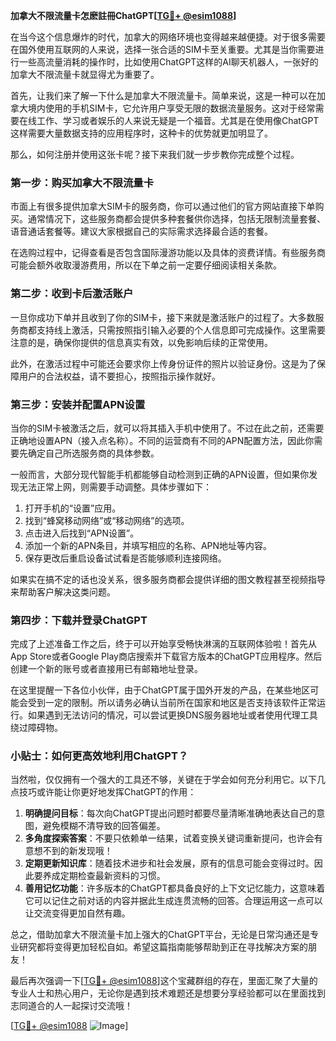 **加拿大不限流量卡怎麽註冊ChatGPT[[TG💪+ @esim1088](https://t.me/s/esim1088)]**

在当今这个信息爆炸的时代，加拿大的网络环境也变得越来越便捷。对于很多需要在国外使用互联网的人来说，选择一张合适的SIM卡至关重要。尤其是当你需要进行一些高流量消耗的操作时，比如使用ChatGPT这样的AI聊天机器人，一张好的加拿大不限流量卡就显得尤为重要了。

首先，让我们来了解一下什么是加拿大不限流量卡。简单来说，这是一种可以在加拿大境内使用的手机SIM卡，它允许用户享受无限的数据流量服务。这对于经常需要在线工作、学习或者娱乐的人来说无疑是一个福音。尤其是在使用像ChatGPT这样需要大量数据支持的应用程序时，这种卡的优势就更加明显了。

那么，如何注册并使用这张卡呢？接下来我们就一步步教你完成整个过程。

### 第一步：购买加拿大不限流量卡

市面上有很多提供加拿大SIM卡的服务商，你可以通过他们的官方网站直接下单购买。通常情况下，这些服务商都会提供多种套餐供你选择，包括无限制流量套餐、语音通话套餐等。建议大家根据自己的实际需求选择最合适的套餐。

在选购过程中，记得查看是否包含国际漫游功能以及具体的资费详情。有些服务商可能会额外收取漫游费用，所以在下单之前一定要仔细阅读相关条款。

### 第二步：收到卡后激活账户

一旦你成功下单并且收到了你的SIM卡，接下来就是激活账户的过程了。大多数服务商都支持线上激活，只需按照指引输入必要的个人信息即可完成操作。这里需要注意的是，确保你提供的信息真实有效，以免影响后续的正常使用。

此外，在激活过程中可能还会要求你上传身份证件的照片以验证身份。这是为了保障用户的合法权益，请不要担心，按照指示操作就好。

### 第三步：安装并配置APN设置

当你的SIM卡被激活之后，就可以将其插入手机中使用了。不过在此之前，还需要正确地设置APN（接入点名称）。不同的运营商有不同的APN配置方法，因此你需要先确定自己所选服务商的具体参数。

一般而言，大部分现代智能手机都能够自动检测到正确的APN设置，但如果你发现无法正常上网，则需要手动调整。具体步骤如下：

1. 打开手机的“设置”应用。
2. 找到“蜂窝移动网络”或“移动网络”的选项。
3. 点击进入后找到“APN设置”。
4. 添加一个新的APN条目，并填写相应的名称、APN地址等内容。
5. 保存更改后重启设备试试看是否能够顺利连接网络。

如果实在搞不定的话也没关系，很多服务商都会提供详细的图文教程甚至视频指导来帮助客户解决这类问题。

### 第四步：下载并登录ChatGPT

完成了上述准备工作之后，终于可以开始享受畅快淋漓的互联网体验啦！首先从App Store或者Google Play商店搜索并下载官方版本的ChatGPT应用程序。然后创建一个新的账号或者直接用已有邮箱地址登录。

在这里提醒一下各位小伙伴，由于ChatGPT属于国外开发的产品，在某些地区可能会受到一定的限制。所以请务必确认当前所在国家和地区是否支持该软件正常运行。如果遇到无法访问的情况，可以尝试更换DNS服务器地址或者使用代理工具绕过障碍物。

### 小贴士：如何更高效地利用ChatGPT？

当然啦，仅仅拥有一个强大的工具还不够，关键在于学会如何充分利用它。以下几点技巧或许能让你更好地发挥ChatGPT的作用：

1. **明确提问目标**：每次向ChatGPT提出问题时都要尽量清晰准确地表达自己的意图，避免模糊不清导致的回答偏差。
2. **多角度探索答案**：不要只依赖单一结果，试着变换关键词重新提问，也许会有意想不到的新发现哦！
3. **定期更新知识库**：随着技术进步和社会发展，原有的信息可能会变得过时。因此要养成定期检查最新资料的习惯。
4. **善用记忆功能**：许多版本的ChatGPT都具备良好的上下文记忆能力，这意味着它可以记住之前对话的内容并据此生成连贯流畅的回答。合理运用这一点可以让交流变得更加自然有趣。

总之，借助加拿大不限流量卡加上强大的ChatGPT平台，无论是日常沟通还是专业研究都将变得更加轻松自如。希望这篇指南能够帮助到正在寻找解决方案的朋友！

最后再次强调一下[[TG💪+ @esim1088](https://t.me/s/esim1088)]这个宝藏群组的存在，里面汇聚了大量的专业人士和热心用户，无论你是遇到技术难题还是想要分享经验都可以在里面找到志同道合的人一起探讨交流哦！

[[TG💪+ @esim1088](https://t.me/s/esim1088) ![Image](https://i.postimg.cc/4NQfJmqS/Snipaste-2025-05-13-00-14-12.png)]